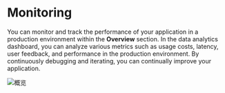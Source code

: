 # Monitoring

You can monitor and track the performance of your application in a production environment within the **Overview** section. In the data analytics dashboard, you can analyze various metrics such as usage costs, latency, user feedback, and performance in the production environment. By continuously debugging and iterating, you can continually improve your application.

![概览](https://assets-docs.dify.ai/dify-enterprise-mintlify/en/guides/monitoring/2aab0029f58b0c43faa8f45349555cdc.png)
